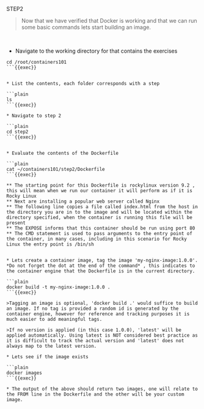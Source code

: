 STEP2

>Now that we have verified that Docker is working and that we can run some basic commands lets start building an image.

<br>

* Navigate to the working directory for that contains the exercises
```plain
cd /root/containers101 
```{{exec}}


* List the contents, each folder corresponds with a step

```plain
ls 
```{{exec}}

* Navigate to step 2

```plain
cd step2
```{{exec}}


* Evaluate the contents of the Dockerfile 

```plain
cat ~/containers101/step2/Dockerfile
```{{exec}}

** The starting point for this Dockerfile is rockylinux version 9.2 , this will mean when we run our container it will perform as if it is Rocky Linux
** Next are installing a popular web server called Nginx
** The following line copies a file called index.html from the host in the directory you are in to the image and will be located within the directory specified, when the container is running this file will be present
** The EXPOSE informs that this container should be run using port 80
** The CMD statement is used to pass arguments to the entry point of the container, in many cases, including in this scenario for Rocky Linux the entry point is /bin/sh


* Lets create a container image, tag the image 'my-nginx-image:1.0.0'. *Do not forget the dot at the end of the command* , this indicates to the container engine that the Dockerfile is in the current directory.

```plain
docker build -t my-nginx-image:1.0.0 .
```{{exec}}

>Tagging an image is optional, 'docker build .' would suffice to build an image. If no tag is provided a random id is generated by the container engine, however for reference and tracking purposes it is much easier to add meaningful tags. 

>If no version is applied (in this case 1.0.0), 'latest' will be applied automatically. Using latest is NOT considered best practice as it is difficult to track the actual version and 'latest' does not always map to the latest version.

* Lets see if the image exists

```plain
docker images
```{{exec}}

* The output of the above should return two images, one will relate to the FROM line in the Dockerfile and the other will be your custom image.


